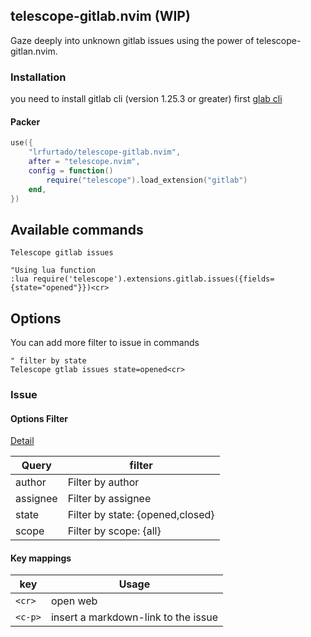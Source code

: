 ## telescope-gitlab.nvim (WIP)

Gaze deeply into unknown gitlab issues using the power of telescope-gitlan.nvim.


### Installation

you need to install gitlab cli (version 1.25.3 or greater) first [glab cli](https://docs.gitlab.com/ee/editor_extensions/gitlab_cli/#install-the-cli)

#### Packer
```lua
use({
	"lrfurtado/telescope-gitlab.nvim",
	after = "telescope.nvim",
	config = function()
		require("telescope").load_extension("gitlab")
	end,
})
```
## Available commands
```viml
Telescope gitlab issues

"Using lua function
:lua require('telescope').extensions.gitlab.issues({fields={state="opened"}})<cr>

```

## Options

You can add more filter to issue in commands

```viml
" filter by state
Telescope gtlab issues state=opened<cr>
```

### Issue

#### Options Filter
[Detail](https://cli.github.com/manual/gh_issue_list)

| Query    | filter                               |
|----------|--------------------------------------|
| author   | Filter by author                     |
| assignee | Filter by assignee                   |
| state    | Filter by state: {opened,closed}     |
| scope    | Filter by scope: {all}               |

#### Key mappings

| key     | Usage                               |
|---------|-------------------------------------|
| `<cr>`  | open web                            |
| `<c-p>` | insert a markdown-link to the issue |
